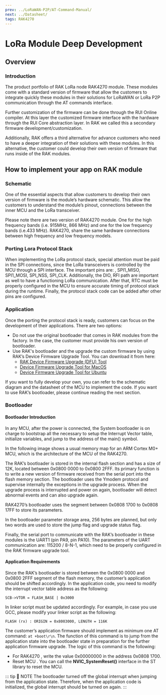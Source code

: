 ```yaml
---
prev: ../LoRaWAN-P2P/AT-Command-Manual/
next: ../Datasheet/
tags: RAK4270
---
```



# LoRa Module Deep Development

## Overview

### Introduction

The product portfolio of RAK LoRa node RAK4270 module. These modules come with a standard version of firmware that allow the customers to integrate quickly these modules in their solutions for LoRaWAN or LoRa P2P communication through the AT commands interface.

Further customization of the firmware can be done through the RUI Online compiler. At this layer the customized firmware interface with the hardware through the RUI Core abstraction layer. In RAK we called this a secondary firmware development/customization.

Additionally, RAK offers a third alternative for advance customers who need to have a deeper integration of their solutions with these modules. In this alternative, the customer could develop their own version of firmware that runs inside of the RAK modules.

## How to implement your app on RAK module

### Schematic

One of the essential aspects that allow customers to develop their own version of firmware is the module’s hardware schematic. This allow the customers to understand the module’s pinout, connections between the inner MCU and the LoRa transceiver.

Please note there are two version of RAK4270 module. One for the high frequency bands (i.e. 915MHz, 866 MHz) and one for the low frequency bands (i.e.433 MHz). RAK4270, share the same hardware connections between high frequency and low frequency models.

### Porting Lora Protocol Stack

When implementing the LoRa protocol stack, special attention must be paid in the SPI connections, since the LoRa transceivers is controlled by the MCU through a SPI interface. The important pins are: , SPI1_MISO, SPI1_MOSI, SPI_NSS, SPI_CLK. Additionally, the DIO, RFI path are important as well to have a functioning LoRa communication.
After that, RTC must be properly configured in the MCU to ensure accurate timing of protocol stack during the runtime.
Finally, the protocol stack code can be added after other pins are configured.

### Application

Once the porting the protocol stack is ready, customers can focus on the development of their applications. There are two options:

- Do not use the original bootloader that comes in RAK modules from the factory. In the case, the customer must provide his own version of bootloader.
- Use RAK's bootloader and the upgrade the custom firmware by using RAK’s Device Firmware Upgrade Tool. You can download it from here:
  - [RAK Device Firmware Upgrade (DFU) Tool](https://downloads.rakwireless.com/LoRa/Tools/RAK_Device_Firmware_Upgrade_tool/RAK_Device_Firmware_Upgrade_Tool_v1.4.zip)
  - [Device Firmware Upgrade Tool for MacOS](https://downloads.rakwireless.com/LoRa/Tools/RAK_Device_Firmware_Upgrade_tool/RAK_Device_Firmware_Upgrade_Tool_v1.4_MacOS.zip)
  - [Device Firmware Upgrade Tool for Ubuntu](https://downloads.rakwireless.com/LoRa/Tools/RAK_Device_Firmware_Upgrade_tool/RAK_Device_Firmware_Upgrade_Tool_v1.4_Ubuntu.zip)

If you want to fully develop your own, you can refer to the schematic diagram and the datasheet of the MCU to implement the code. If you want to use RAK’s bootloader, please continue reading the next section.

### Bootloader

#### Bootloader Introduction

In any MCU, after the power is connected, the System bootloader is on charge to bootstrap all the necessary to setup the Interrupt Vector table, initialize variables, and jump to the address of the main() symbol.

In the following image shows a usual memory map for an ARM Cortex M0+ MCU, which is the architecture of the MCU of the RAK4270.

<rk-img
  src="/assets/images/wisduo/rak4270-module/deep-development/boot-mode.png"
  width="70%"
  caption="The flash section is between the 0x0800 0000 and 0x080X 0000. The X depends on the different models of MCU"
/>

The RAK’s bootloader is stored in the internal flash section and has a size of 12K, located between 0x0800 0000 to 0x0800 2FFF. Its primary function is to write a new version of firmware received from the serial port into the flash memory section. The bootloader uses the Ymodem protocol and supervise internally the exceptions in the upgrade process. When the upgrade process is interrupted and power on again, bootloader will detect abnormal events and can also upgrade again.

RAK4270’s bootloader uses the segment between 0x0808 1700 to 0x0808 17FF to store its parameters.

In the bootloader parameter storage area, 256 bytes are planned, but only two words are used to store the jump flag and upgrade status flag.

Finally, the serial port to communicate with the RAK’s bootloader in these modules is the UART1 (pin PA9, pin PA10). The parameters of the UART communication are: 115200 / 8-N-1, which need to be properly configured in the RAK firmware upgrade tool.

#### Application Requirements

Since the RAK’s bootloader is stored between the 0x0800 0000 and 0x0800 2FFF segment of the flash memory, the customer’s application should be shifted accordingly. In the application code, you need to modify the interrupt vector table address as the following:

`SCB->VTOR = FLASH_BASE | 0x3000`

In linker script must be updated accordingly. For example, in case you use GCC, please modify your linker script as the following:

`FLASH (rx) : ORIGIN = 0x8003000, LENGTH = 116K`

The customer’s application firmware should implement as minimum one AT command: `at +boot\r\n`. The function of this command is to jump from the application state into the bootloader state in preparation for the further application firmware upgrade. The logic of this command is the following:

- For RAK4270 , write the value 0x00000000 in the address 0x0808 1700.
- Reset MCU . You can call the **NVIC_SystemReset()** interface in the ST library to reset the MCU.

::: tip 📝 NOTE
The bootloader turned off the global interrupt when jumping from the application state. Therefore, when the application code is initialized, the global interrupt should be turned on again.
:::

